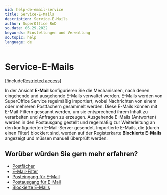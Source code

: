 ```yaml
---
uid: help-de-email-service
title: Service-E-Mails
description: Service-E-Mails
author: SuperOffice RnD
so.date: 06.29.2022
keywords: Einstellungen und Verwaltung
so.topic: help
language: de
---
```


# Service-E-Mails

[!include[Restricted access](../../../learn/includes/note-insufficient-rights.md)]

In der Ansicht **E-Mail** konfigurieren Sie die Mechanismen, nach denen eingehende und ausgehende E-Mails verwaltet werden. E-Mails werden von SuperOffice Service regelmäßig importiert, wobei Nachrichten von einem oder mehreren Postfächern gesammelt werden. Diese E-Mails können mit E-Mail-Filtern gescannt werden, um sie entsprechend ihrem Inhalt zu verarbeiten und Anfragen zu erzeugen. Ausgehende E-Mails (Antworten) werden in den Postausgang gestellt und regelmäßig zur Weiterleitung an den konfigurierten E-Mail-Server gesendet. Importierte E-Mails, die (durch einen Filter) blockiert sind, werden auf der Registerkarte **Blockierte E-Mails** angezeigt und müssen manuell überprüft werden.

## Worüber würden Sie gern mehr erfahren?

* [Postfächer][1]
* [E-Mail-Filter][2]
* [Posteingang für E-Mail][3]
* [Postausgang für E-Mail][4]
* [Blockierte E-Mails][5]

<!-- Referenced links -->
[1]: kb-aliases/index.md
[2]: email-filters/index.md
[3]: screen/tab-inbox-for-email.md
[4]: screen/tab-outbox-for-email.md
[5]: screen/tab-blocked-email.md

<!-- Referenced images -->
